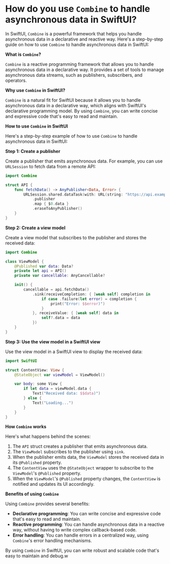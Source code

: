 # How do you use `Combine` to handle asynchronous data in SwiftUI?

In SwiftUI, `Combine` is a powerful framework that helps you handle asynchronous data in a declarative and reactive way. Here's a step-by-step guide on how to use `Combine` to handle asynchronous data in SwiftUI:

**What is `Combine`?**

`Combine` is a reactive programming framework that allows you to handle asynchronous data in a declarative way. It provides a set of tools to manage asynchronous data streams, such as publishers, subscribers, and operators.

**Why use `Combine` in SwiftUI?**

`Combine` is a natural fit for SwiftUI because it allows you to handle asynchronous data in a declarative way, which aligns with SwiftUI's declarative programming model. By using `Combine`, you can write concise and expressive code that's easy to read and maintain.

**How to use `Combine` in SwiftUI**

Here's a step-by-step example of how to use `Combine` to handle asynchronous data in SwiftUI:

**Step 1: Create a publisher**

Create a publisher that emits asynchronous data. For example, you can use `URLSession` to fetch data from a remote API:
```swift
import Combine

struct API {
    func fetchData() -> AnyPublisher<Data, Error> {
        URLSession.shared.dataTask(with: URL(string: "https://api.example.com/data")!)
            .publisher
            .map { $0.data }
            .eraseToAnyPublisher()
    }
}
```
**Step 2: Create a view model**

Create a view model that subscribes to the publisher and stores the received data:
```swift
import Combine

class ViewModel {
    @Published var data: Data?
    private let api = API()
    private var cancellable: AnyCancellable?

    init() {
        cancellable = api.fetchData()
            .sink(receiveCompletion: { [weak self] completion in
                if case .failure(let error) = completion {
                    print("Error: $$error)")
                }
            }, receiveValue: { [weak self] data in
                self?.data = data
            })
    }
}
```
**Step 3: Use the view model in a SwiftUI view**

Use the view model in a SwiftUI view to display the received data:
```swift
import SwiftUI

struct ContentView: View {
    @StateObject var viewModel = ViewModel()

    var body: some View {
        if let data = viewModel.data {
            Text("Received data: $$data)")
        } else {
            Text("Loading...")
        }
    }
}
```
**How `Combine` works**

Here's what happens behind the scenes:

1. The `API` struct creates a publisher that emits asynchronous data.
2. The `ViewModel` subscribes to the publisher using `sink`.
3. When the publisher emits data, the `ViewModel` stores the received data in its `@Published` property.
4. The `ContentView` uses the `@StateObject` wrapper to subscribe to the `ViewModel`'s `@Published` property.
5. When the `ViewModel`'s `@Published` property changes, the `ContentView` is notified and updates its UI accordingly.

**Benefits of using `Combine`**

Using `Combine` provides several benefits:

* **Declarative programming**: You can write concise and expressive code that's easy to read and maintain.
* **Reactive programming**: You can handle asynchronous data in a reactive way, without having to write complex callback-based code.
* **Error handling**: You can handle errors in a centralized way, using `Combine`'s error handling mechanisms.

By using `Combine` in SwiftUI, you can write robust and scalable code that's easy to maintain and debug.w